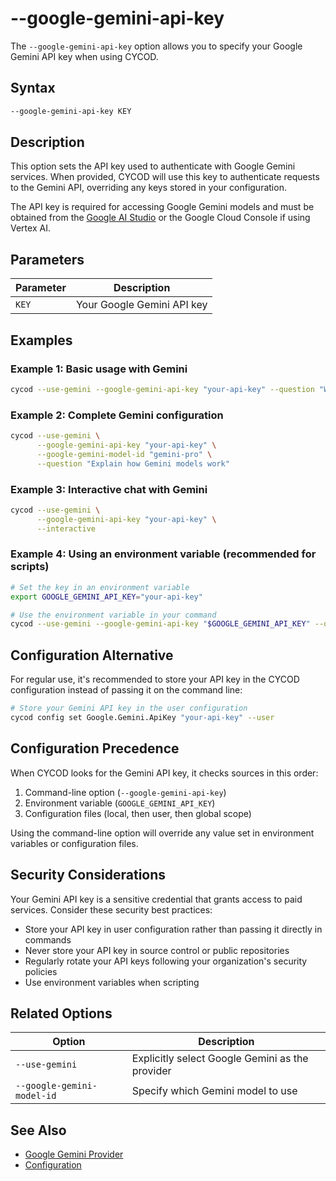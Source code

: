 # --google-gemini-api-key

The `--google-gemini-api-key` option allows you to specify your Google Gemini API key when using CYCOD.

## Syntax

```bash
--google-gemini-api-key KEY
```

## Description

This option sets the API key used to authenticate with Google Gemini services. When provided, CYCOD will use this key to authenticate requests to the Gemini API, overriding any keys stored in your configuration.

The API key is required for accessing Google Gemini models and must be obtained from the [Google AI Studio](https://ai.google.dev/) or the Google Cloud Console if using Vertex AI.

## Parameters

| Parameter | Description |
|-----------|-------------|
| `KEY` | Your Google Gemini API key |

## Examples

### Example 1: Basic usage with Gemini

```bash
cycod --use-gemini --google-gemini-api-key "your-api-key" --question "What is Google Gemini?"
```

### Example 2: Complete Gemini configuration

```bash
cycod --use-gemini \
      --google-gemini-api-key "your-api-key" \
      --google-gemini-model-id "gemini-pro" \
      --question "Explain how Gemini models work"
```

### Example 3: Interactive chat with Gemini

```bash
cycod --use-gemini \
      --google-gemini-api-key "your-api-key" \
      --interactive
```

### Example 4: Using an environment variable (recommended for scripts)

```bash
# Set the key in an environment variable
export GOOGLE_GEMINI_API_KEY="your-api-key"

# Use the environment variable in your command
cycod --use-gemini --google-gemini-api-key "$GOOGLE_GEMINI_API_KEY" --question "What is Gemini?"
```

## Configuration Alternative

For regular use, it's recommended to store your API key in the CYCOD configuration instead of passing it on the command line:

```bash
# Store your Gemini API key in the user configuration
cycod config set Google.Gemini.ApiKey "your-api-key" --user
```

## Configuration Precedence

When CYCOD looks for the Gemini API key, it checks sources in this order:

1. Command-line option (`--google-gemini-api-key`)
2. Environment variable (`GOOGLE_GEMINI_API_KEY`)
3. Configuration files (local, then user, then global scope)

Using the command-line option will override any value set in environment variables or configuration files.

## Security Considerations

Your Gemini API key is a sensitive credential that grants access to paid services. Consider these security best practices:

- Store your API key in user configuration rather than passing it directly in commands
- Never store your API key in source control or public repositories
- Regularly rotate your API keys following your organization's security policies
- Use environment variables when scripting

## Related Options

| Option | Description |
|--------|-------------|
| `--use-gemini` | Explicitly select Google Gemini as the provider |
| `--google-gemini-model-id` | Specify which Gemini model to use |

## See Also

- [Google Gemini Provider](../../../providers/gemini.md)
- [Configuration](../../../usage/configuration.md)